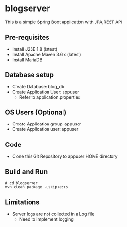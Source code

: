 # blogserver
This is a simple Spring Boot application with JPA,REST API

## Pre-requisites
- Install J2SE 1.8 (latest)
- Install Apache Maven 3.6.x (latest)
- Install MariaDB

## Database setup
- Create Database: blog_db
- Create Application User: appuser
  - Refer to application.properties

## OS Users (Optional)
- Create Application group: appuser
- Create Application user: appuser

## Code
- Clone this Git Repository to appuser HOME directory
 
## Build and Run
```
# cd blogserver
mvn clean package -DskipTests
```

## Limitations
- Server logs are not collected in a Log file
  - Need to implement logging
